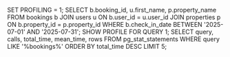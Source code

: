 SET PROFILING = 1;
SELECT 
    b.booking_id,
    u.first_name,
    p.property_name
FROM bookings b
JOIN users u ON b.user_id = u.user_id
JOIN properties p ON b.property_id = p.property_id
WHERE b.check_in_date BETWEEN '2025-07-01' AND '2025-07-31';
SHOW PROFILE FOR QUERY 1;
SELECT 
    query,
    calls,
    total_time,
    mean_time,
    rows
FROM pg_stat_statements
WHERE query LIKE '%bookings%'
ORDER BY total_time DESC
LIMIT 5;
